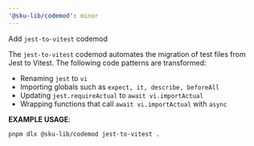 ```yaml
---
'@sku-lib/codemod': minor
---
```


Add `jest-to-vitest` codemod

The `jest-to-vitest` codemod automates the migration of test files from Jest to Vitest. The following code patterns are transformed:
- Renaming `jest` to `vi`
- Importing globals such as `expect, it, describe, beforeAll`
- Updating `jest.requireActual` to `await vi.importActual`
- Wrapping functions that call `await vi.importActual` with `async`

**EXAMPLE USAGE**:

```sh
pnpm dlx @sku-lib/codemod jest-to-vitest .
```

